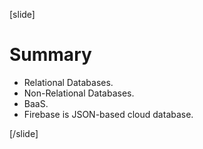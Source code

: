 [slide]

# Summary

- Relational Databases.
- Non-Relational Databases.
- BaaS.
- Firebase is JSON-based cloud database.

[/slide]